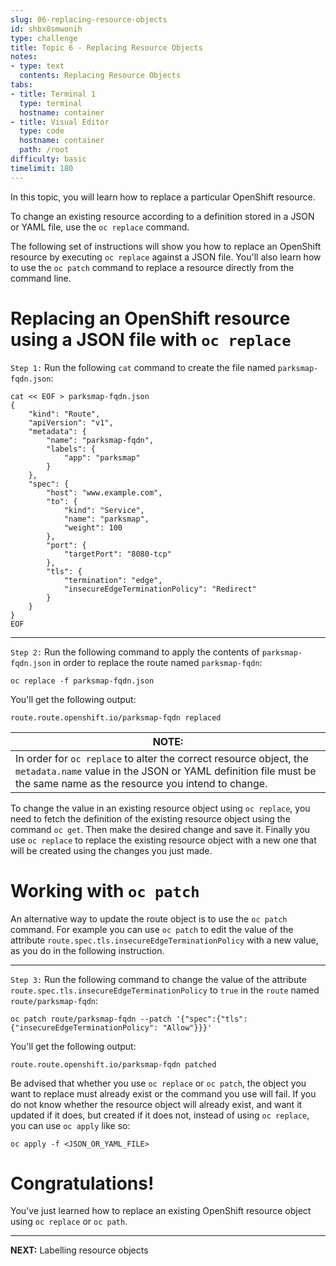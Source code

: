```yaml
---
slug: 06-replacing-resource-objects
id: shbx0smwonih
type: challenge
title: Topic 6 - Replacing Resource Objects
notes:
- type: text
  contents: Replacing Resource Objects
tabs:
- title: Terminal 1
  type: terminal
  hostname: container
- title: Visual Editor
  type: code
  hostname: container
  path: /root
difficulty: basic
timelimit: 180
---
```

In this topic, you will learn how to replace a particular OpenShift resource.

To change an existing resource according to a definition stored in a JSON or YAML file, use the `oc replace` command.

The following set of instructions will show you how to replace an OpenShift resource by executing `oc replace` against a JSON file. You'll also learn how to use the `oc patch` command to replace a resource directly from the command line.

# Replacing an OpenShift resource using a JSON file with `oc replace`

`Step 1:` Run the following `cat` command to create the file named `parksmap-fqdn.json`:

```
cat << EOF > parksmap-fqdn.json
{
	"kind": "Route",
	"apiVersion": "v1",
	"metadata": {
		"name": "parksmap-fqdn",
		"labels": {
			"app": "parksmap"
		}
	},
	"spec": {
		"host": "www.example.com",
		"to": {
			"kind": "Service",
			"name": "parksmap",
			"weight": 100
		},
		"port": {
			"targetPort": "8080-tcp"
		},
		"tls": {
			"termination": "edge",
			"insecureEdgeTerminationPolicy": "Redirect"
		}
	}
}
EOF
```

----

`Step 2:` Run the following command to apply the contents of `parksmap-fqdn.json` in order to replace the route named `parksmap-fqdn`:

```
oc replace -f parksmap-fqdn.json
```

You'll get the following output:

```
route.route.openshift.io/parksmap-fqdn replaced
```

|NOTE:|
|----|
|In order for `oc replace` to alter the correct resource object, the `metadata.name` value in the JSON or YAML definition file must be the same name as the resource you intend to change.|

To change the value in an existing resource object using `oc replace`, you need to fetch the definition of the existing resource object using the command `oc get`. Then make the desired change and save it. Finally you use `oc replace` to replace the existing resource object with a new one that will be created using the changes you just made.

# Working with `oc patch`

An alternative way to update the route object is to use the `oc patch` command. For example you can use `oc patch` to edit the value of the attribute `route.spec.tls.insecureEdgeTerminationPolicy` with a new value, as you do in the following instruction.

----

`Step 3:` Run the following command to change the value of the attribute `route.spec.tls.insecureEdgeTerminationPolicy` to `true` in the `route` named `route/parksmap-fqdn`:

```
oc patch route/parksmap-fqdn --patch '{"spec":{"tls": {"insecureEdgeTerminationPolicy": "Allow"}}}'
```

You'll get the following output:

```
route.route.openshift.io/parksmap-fqdn patched
```

Be advised that whether you use `oc replace` or `oc patch`, the object you want to replace must already exist or the command you use will fail. If you do not know whether the resource object will already exist, and want it updated if it does, but created if it does not, instead of using `oc replace`, you can use `oc apply` like so:

```
oc apply -f <JSON_OR_YAML_FILE>
```

# Congratulations!

 You've just learned how to replace an existing OpenShift resource object using `oc replace` or `oc path`.

----

**NEXT:** Labelling resource objects

